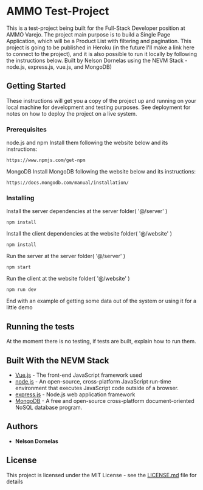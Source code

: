 # AMMO Test-Project

This is a test-project being built for the Full-Stack Developer position at AMMO Varejo.
The project main purpose is to build a Single Page Application, which will be a Product List with filtering and pagination. 
This project is going to be published in Heroku (in the future I'll make a link here to connect to the project), and it is also possible to run it locally by following the instructions below.
Built by Nelson Dornelas using the NEVM Stack - node.js, express.js, vue.js, and MongoDB)

## Getting Started

These instructions will get you a copy of the project up and running on your local machine for development and testing purposes. See deployment for notes on how to deploy the project on a live system.

### Prerequisites

node.js and npm
Install them following the website below and its instructions:
```
https://www.npmjs.com/get-npm
```

MongoDB
Install MongoDB following the website below and its instructions:
```
https://docs.mongodb.com/manual/installation/
```
### Installing

Install the server dependencies at the server folder( '@/server' )

```
npm install
```

Install the client dependencies at the website folder( '@/website' )

```
npm install
```

Run the server at the server folder( '@/server' )

```
npm start
```

Run the client at the website folder( '@/website' )

```
npm run dev
```

End with an example of getting some data out of the system or using it for a little demo

## Running the tests

At the moment there is no testing, if tests are built, explain how to run them.

## Built With the NEVM Stack

* [Vue.js](https://vuejs.org) - The front-end JavaScript framework used
* [node.js](https://nodejs.org/) - An open-source, cross-platform JavaScript run-time environment that executes JavaScript code outside of a browser.
* [express.js](https://expressjs.com/) - Node.js web application framework
* [MongoDB](https://www.mongodb.com/) - A free and open-source cross-platform document-oriented NoSQL database program.

## Authors

* **Nelson Dornelas**

## License

This project is licensed under the MIT License - see the [LICENSE.md](LICENSE.md) file for details
